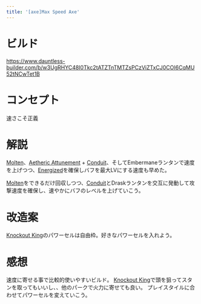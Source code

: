 ```yaml
---
title: '[axe]Max Speed Axe'
---
```

# ビルド
https://www.dauntless-builder.com/b/w3UgRHYC48I0Tkc2tATZTnTMTZsPCzViZTxCJ0COI6CqMU52tNCwTet1B

# コンセプト
速さこそ正義

# 解説
[Molten](/data/パーク/#molten)、[Aetheric Attunement](/data/パーク/#aetheric-attunement) + [Conduit](/data/パーク/#conduit)、そしてEmbermaneランタンで速度を上げつつ、[Energized](/data/パーク/#energized)を確保しバフを最大LVにする速度も早めた。

[Molten](/data/パーク/#molten)をできるだけ回収しつつ、[Conduit](/data/パーク/#conduit)とDraskランタンを交互に発動して攻撃速度を確保し、速やかにバフのレベルを上げていこう。

# 改造案
[Knockout King](/data/パーク/#knockout-king)のパワーセルは自由枠。好きなパワーセルを入れよう。

# 感想
速度に寄せる事で比較的使いやすいビルド。
[Knockout King](/data/パーク/#knockout-king)で頭を狙ってスタンを取ってもいいし、、他のパークで火力に寄せても良い。
プレイスタイルに合わせてパワーセルを変えていこう。
